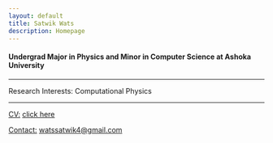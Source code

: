 ```yaml
---
layout: default
title: Satwik Wats
description: Homepage
---
```


#### Undergrad Major in Physics and Minor in Computer Science at Ashoka University

<hr />

<strong></strong>




Research Interests: Computational Physics

<hr />
	
<u>CV:</u> <a href="/assets/pdf/SatwikCV.pdf">click here</a>

<u>Contact:</u> <a href="mailto:watssatwik4@gmail.com">watssatwik4@gmail.com</a>

